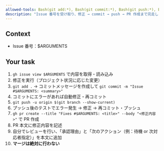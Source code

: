 ```yaml
---
allowed-tools: Bash(git add:*), Bash(git commit:*), Bash(git push:*), Bash(gh *)
description: "Issue 番号を受け取り、修正 → commit → push → PR 作成まで完走します（マージはしません）"
---
```


## Context

- Issue 番号：$ARGUMENTS

## Your task

1. `gh issue view $ARGUMENTS` で内容を取得・読み込み
2. 修正を実行（プロジェクト状況に応じた変更）
3. `git add .` → コミットメッセージを作成して `git commit -m "Issue #$ARGUMENTS: <summary>"`
4. コミットにエラーがあれば自動修正・再コミット
5. `git push -u origin $(git branch --show-current)`
6. プッシュ後のテストでエラー発生 → 修正 → 再コミット・プッシュ
7. `gh pr create --title "Fixes #$ARGUMENTS: <title>" --body "<修正内容>"` で PR 作成
8. PR 本文に修正内容を記述
9. 自分でレビューを行い、「承認理由」と「次のアクション（例：待機 or 次対応者指定）」を本文に追加
10. **マージは絶対に行わない**
